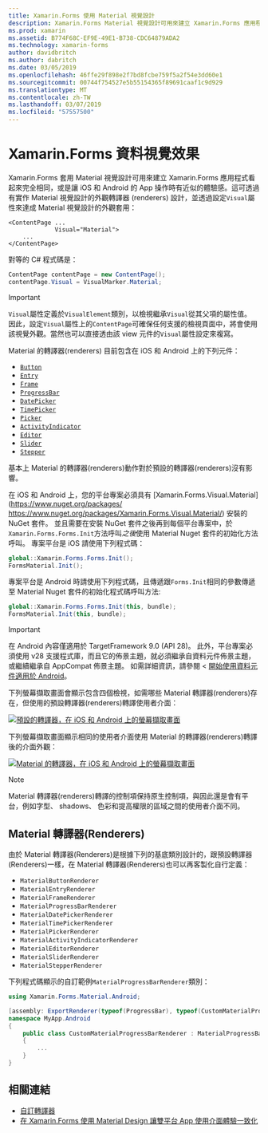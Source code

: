 ```yaml
---
title: Xamarin.Forms 使用 Material 視覺設計
description: Xamarin.Forms Material 視覺設計可用來建立 Xamarin.Forms 應用程式看起來完全相同，或是讓 iOS 和 Android 的 App 操作時有近似的體驗感。
ms.prod: xamarin
ms.assetid: B774F68C-EF9E-49E1-B738-CDC64879ADA2
ms.technology: xamarin-forms
author: davidbritch
ms.author: dabritch
ms.date: 03/05/2019
ms.openlocfilehash: 46ffe29f898e2f7bd8fcbe759f5a2f54e3dd60e1
ms.sourcegitcommit: 00744f754527e5b55154365f89691caaf1c9d929
ms.translationtype: MT
ms.contentlocale: zh-TW
ms.lasthandoff: 03/07/2019
ms.locfileid: "57557500"
---
```

# <a name="xamarinforms-material-visual"></a>Xamarin.Forms 資料視覺效果

Xamarin.Forms 套用 Material 視覺設計可用來建立 Xamarin.Forms 應用程式看起來完全相同，或是讓 iOS 和 Android 的 App 操作時有近似的體驗感。這可透過有實作 Material 視覺設計的外觀轉譯器 (renderers) 設計，並透過設定`Visual`屬性來達成 Material 視覺設計的外觀套用：

```xaml
<ContentPage ...
             Visual="Material">
    ...
</ContentPage>
```

對等的 C# 程式碼是：

```csharp
ContentPage contentPage = new ContentPage();
contentPage.Visual = VisualMarker.Material;
```

> [!IMPORTANT]
> `Visual`屬性定義於`VisualElement`類別，以檢視繼承`Visual`從其父項的屬性值。 因此，設定`Visual`屬性上的`ContentPage`可確保任何支援的檢視頁面中，將會使用該視覺外觀。當然也可以直接透由該 view 元件的`Visual`屬性設定來複寫。

Material 的轉譯器(renderers) 目前包含在 iOS 和 Android 上的下列元件：

- [`Button`](xref:Xamarin.Forms.Button)
- [`Entry`](xref:Xamarin.Forms.Entry)
- [`Frame`](xref:Xamarin.Forms.Frame)
- [`ProgressBar`](xref:Xamarin.Forms.ProgressBar)
- [`DatePicker`](xref:Xamarin.Forms.DatePicker)
- [`TimePicker`](xref:Xamarin.Forms.TimePicker)
- [`Picker`](xref:Xamarin.Forms.Picker)
- [`ActivityIndicator`](xref:Xamarin.Forms.ActivityIndicator)
- [`Editor`](xref:Xamarin.Forms.Editor)
- [`Slider`](xref:Xamarin.Forms.Slider)
- [`Stepper`](xref:Xamarin.Forms.Stepper)

基本上 Material 的轉譯器(renderers)動作對於預設的轉譯器(renderers)沒有影響。

在 iOS 和 Android 上，您的平台專案必須具有 [Xamarin.Forms.Visual.Material](https://www.nuget.org/packages/ https://www.nuget.org/packages/Xamarin.Forms.Visual.Material/) 安裝的 NuGet 套件。 並且需要在安裝 NuGet 套件之後再到每個平台專案中，於`Xamarin.Forms.Forms.Init`方法呼叫*之後*使用 Material Nuget 套件的初始化方法呼叫。 專案平台是 iOS 請使用下列程式碼：

```csharp
global::Xamarin.Forms.Forms.Init();
FormsMaterial.Init();
```

專案平台是 Android 時請使用下列程式碼，且傳遞跟`Forms.Init`相同的參數傳遞至 Material Nuget 套件的初始化程式碼呼叫方法:

```csharp
global::Xamarin.Forms.Forms.Init(this, bundle);
FormsMaterial.Init(this, bundle);
```

> [!IMPORTANT]
> 在 Android 內容僅適用於 TargetFramework 9.0 (API 28)。 此外，平台專案必須使用 v28 支援程式庫，而且它的佈景主題，就必須繼承自資料元件佈景主題，或繼續繼承自 AppCompat 佈景主題。 如需詳細資訊，請參閱 <<c0> [ 開始使用資料元件適用於 Android](https://github.com/material-components/material-components-android/blob/master/docs/getting-started.md)。

下列螢幕擷取畫面會顯示包含四個檢視，如需哪些 Material 轉譯器(renderers)存在，但使用的預設轉譯器(renderers)轉譯使用者介面：

[![預設的轉譯器，在 iOS 和 Android 上的螢幕擷取畫面](material-visual-images/default-renderers.png "檢視使用預設的轉譯器")](https://docs.microsoft.com/zh-tw/xamarin/xamarin-forms/user-interface/visual/material-visual-images/default-renderers-large.png#lightbox)

下列螢幕擷取畫面顯示相同的使用者介面使用 Material 的轉譯器(renderers)轉譯後的介面外觀：

[![Material 的轉譯器，在 iOS 和 Android 上的螢幕擷取畫面](material-visual-images/material-renderers.png "檢視使用 Material 轉譯器")](https://docs.microsoft.com/zh-tw/xamarin/xamarin-forms/user-interface/visual/material-visual-images/material-renderers-large.png#lightbox)

> [!NOTE]
> Material 轉譯器(renderers)轉譯的控制項保持原生控制項，與因此還是會有平台，例如字型、 shadows、 色彩和提高權限的區域之間的使用者介面不同。

## <a name="material-renderers"></a>Material 轉譯器(Renderers)
由於 Material 轉譯器(Renderers)是根據下列的基底類別設計的，跟預設轉譯器(Renderers)一樣，在 Material 轉譯器(Renderers)也可以再客製化自行定義：

- `MaterialButtonRenderer`
- `MaterialEntryRenderer`
- `MaterialFrameRenderer`
- `MaterialProgressBarRenderer`
- `MaterialDatePickerRenderer`
- `MaterialTimePickerRenderer`
- `MaterialPickerRenderer`
- `MaterialActivityIndicatorRenderer`
- `MaterialEditorRenderer`
- `MaterialSliderRenderer`
- `MaterialStepperRenderer`

下列程式碼顯示的自訂範例`MaterialProgressBarRenderer`類別：

```csharp
using Xamarin.Forms.Material.Android;

[assembly: ExportRenderer(typeof(ProgressBar), typeof(CustomMaterialProgressBarRenderer), new[] { typeof(VisualMarker.MaterialVisual) })]
namespace MyApp.Android
{
    public class CustomMaterialProgressBarRenderer : MaterialProgressBarRenderer
    {
        ...
    }
}
```

## <a name="related-links"></a>相關連結

- [自訂轉譯器](~/xamarin-forms/app-fundamentals/custom-renderer/index.md)
- [在 Xamarin.Forms 使用 Material Design 讓雙平台 App 使用介面體驗一致化](https://dotblogs.com.tw/jamestsai/2019/03/09/xamarinforms-using-material-design)
